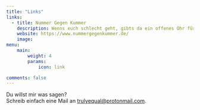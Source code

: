 ```yaml
---
title: "Links"
links:
  - title: Nummer Gegen Kummer
    description: Wenns euch schlecht geht, gibts da ein offenes Ohr für euch.
    website: https://www.nummergegenkummer.de/
    image:
menu:
    main: 
        weight: 4
        params:
            icon: link

comments: false
---
```


Du willst mir was sagen?  
Schreib einfach eine Mail an [trulyequal@protonmail.com](mailto:trulyequal@protonmail.com?subject=%5BAnfrage%5D%20).